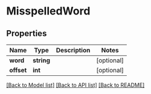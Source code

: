 # MisspelledWord

## Properties
Name | Type | Description | Notes
------------ | ------------- | ------------- | -------------
**word** | **string** |  | [optional] 
**offset** | **int** |  | [optional] 

[[Back to Model list]](../README.md#documentation-for-models) [[Back to API list]](../README.md#documentation-for-api-endpoints) [[Back to README]](../README.md)



